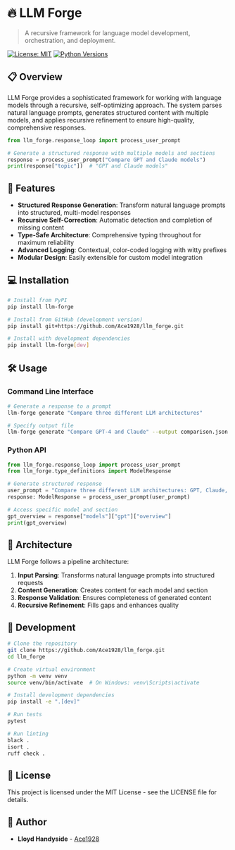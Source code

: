 # 🔥 LLM Forge

> A recursive framework for language model development, orchestration, and deployment.

[![License: MIT](https://img.shields.io/badge/License-MIT-blue.svg)](https://opensource.org/licenses/MIT)
[![Python Versions](https://img.shields.io/badge/python-3.8%20%7C%203.9%20%7C%203.10%20%7C%203.11%20%7C%203.12-blue)](https://www.python.org/)

## 📋 Overview

LLM Forge provides a sophisticated framework for working with language models through a recursive, self-optimizing approach. The system parses natural language prompts, generates structured content with multiple models, and applies recursive refinement to ensure high-quality, comprehensive responses.

```python
from llm_forge.response_loop import process_user_prompt

# Generate a structured response with multiple models and sections
response = process_user_prompt("Compare GPT and Claude models")
print(response["topic"])  # "GPT and Claude models"
```

## 🚀 Features

- **Structured Response Generation**: Transform natural language prompts into structured, multi-model responses
- **Recursive Self-Correction**: Automatic detection and completion of missing content
- **Type-Safe Architecture**: Comprehensive typing throughout for maximum reliability
- **Advanced Logging**: Contextual, color-coded logging with witty prefixes
- **Modular Design**: Easily extensible for custom model integration

## 💻 Installation

```bash
# Install from PyPI
pip install llm-forge

# Install from GitHub (development version)
pip install git+https://github.com/Ace1928/llm_forge.git

# Install with development dependencies
pip install llm-forge[dev]
```

## 🛠️ Usage

### Command Line Interface

```bash
# Generate a response to a prompt
llm-forge generate "Compare three different LLM architectures"

# Specify output file
llm-forge generate "Compare GPT-4 and Claude" --output comparison.json
```

### Python API

```python
from llm_forge.response_loop import process_user_prompt
from llm_forge.type_definitions import ModelResponse

# Generate structured response
user_prompt = "Compare three different LLM architectures: GPT, Claude, and Mistral"
response: ModelResponse = process_user_prompt(user_prompt)

# Access specific model and section
gpt_overview = response["models"]["gpt"]["overview"]
print(gpt_overview)
```

## 🧩 Architecture

LLM Forge follows a pipeline architecture:

1. **Input Parsing**: Transforms natural language prompts into structured requests
2. **Content Generation**: Creates content for each model and section
3. **Response Validation**: Ensures completeness of generated content
4. **Recursive Refinement**: Fills gaps and enhances quality

## 🧪 Development

```bash
# Clone the repository
git clone https://github.com/Ace1928/llm_forge.git
cd llm_forge

# Create virtual environment
python -m venv venv
source venv/bin/activate  # On Windows: venv\Scripts\activate

# Install development dependencies
pip install -e ".[dev]"

# Run tests
pytest

# Run linting
black .
isort .
ruff check .
```

## 📄 License

This project is licensed under the MIT License - see the LICENSE file for details.

## 👤 Author

- **Lloyd Handyside** - [Ace1928](https://github.com/Ace1928)
